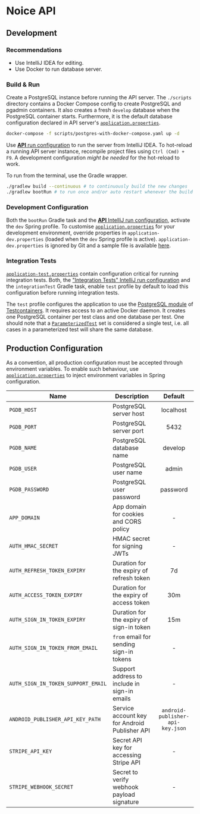 # Noice API

## Development

### Recommendations

- Use IntelliJ IDEA for editing.
- Use Docker to run database server.

### Build & Run

Create a PostgreSQL instance before running the API server. The `./scripts` directory contains a
Docker Compose config to create PostgreSQL and pgadmin containers. It also creates a fresh `develop`
database when the PostgreSQL container starts. Furthermore, it is the default database configuration
declared in API server's [`application.properties`](src/main/resources/application.properties).

```sh
docker-compose -f scripts/postgres-with-docker-compose.yaml up -d
```

Use [**API** run configuration](.idea/runConfigurations/API.xml) to run the server from IntelliJ
IDEA. To hot-reload a running API server instance, recompile project files using `Ctrl (Cmd) + F9`.
A development configuration _might be needed_ for the hot-reload to work.

To run from the terminal, use the Gradle wrapper.

```sh
./gradlew build --continuous # to continuously build the new changes
./gradlew bootRun # to run once and/or auto restart whenever the build mutates
```

### Development Configuration

Both the `bootRun` Gradle task and the [**API** IntelliJ run
configuration](.idea/runConfigurations/API.xml), activate the `dev` Spring profile. To customise
[`application.properties`](src/main/resources/application.properties) for your development
environment, override properties in `application-dev.properties` (loaded when the `dev` Spring
profile is active). `application-dev.properties` is ignored by Git and a sample file is available
[here](src/main/resources/application-dev.properties.sample).

### Integration Tests

[`application-test.properties`](src/integrationTest/resources/application-test.properties) contain
configuration critical for running integration tests. Both, the ["Integration Tests" IntelliJ run
configuration](.idea/runConfigurations/Integration_Tests.xml) and the `integrationTest` Gradle task,
enable `test` profile by default to load this configuration before running integration tests.

The `test` profile configures the application to use the [PostgreSQL
module](https://www.testcontainers.org/modules/databases/postgres/) of
[Testcontainers](https://www.testcontainers.org). It requires access to an active Docker daemon. It
creates one PostgreSQL container per test class and one database per test. One should note that a
[`ParameterizedTest`](https://junit.org/junit5/docs/current/user-guide/#writing-tests-parameterized-tests)
set is considered a single test, i.e. all cases in a parameterized test will share the same
database.

## Production Configuration

As a convention, all production configuration must be accepted through environment variables. To
enable such behaviour, use [`application.properties`](src/main/resources/application.properties) to
inject environment variables in Spring configuration.

| Name                               | Description                                   |             Default              |
| ---------------------------------- | --------------------------------------------- | :------------------------------: |
| `PGDB_HOST`                        | PostgreSQL server host                        |            localhost             |
| `PGDB_PORT`                        | PostgreSQL server port                        |               5432               |
| `PGDB_NAME`                        | PostgreSQL database name                      |             develop              |
| `PGDB_USER`                        | PostgreSQL user name                          |              admin               |
| `PGDB_PASSWORD`                    | PostgreSQL user password                      |             password             |
| `APP_DOMAIN`                       | App domain for cookies and CORS policy        |                -                 |
| `AUTH_HMAC_SECRET`                 | HMAC secret for signing JWTs                  |                -                 |
| `AUTH_REFRESH_TOKEN_EXPIRY`        | Duration for the expiry of refresh token      |                7d                |
| `AUTH_ACCESS_TOKEN_EXPIRY`         | Duration for the expiry of access token       |               30m                |
| `AUTH_SIGN_IN_TOKEN_EXPIRY`        | Duration for the expiry of sign-in token      |               15m                |
| `AUTH_SIGN_IN_TOKEN_FROM_EMAIL`    | `from` email for sending sign-in tokens       |                -                 |
| `AUTH_SIGN_IN_TOKEN_SUPPORT_EMAIL` | Support address to include in sign-in emails  |                -                 |
| `ANDROID_PUBLISHER_API_KEY_PATH`   | Service account key for Android Publisher API | `android-publisher-api-key.json` |
| `STRIPE_API_KEY`                   | Secret API key for accessing Stripe API       |                -                 |
| `STRIPE_WEBHOOK_SECRET`            | Secret to verify webhook payload signature    |                -                 |
